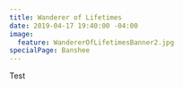```yaml
---
title: Wanderer of Lifetimes
date: 2019-04-17 19:40:00 -04:00
image:
  feature: WandererOfLifetimesBanner2.jpg
specialPage: Banshee
---
```


Test